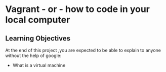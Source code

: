 # Vagrant - or - how to code in your local computer

## Learning Objectives

At the end of this project ,you are expected to be able to explain to anyone without the help of google:

* What is a virtual machine 

